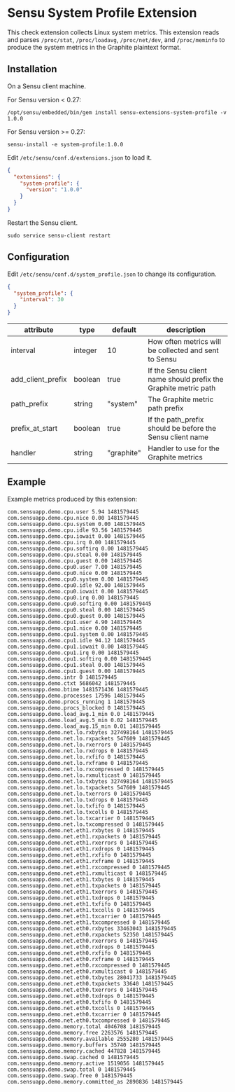 # Sensu System Profile Extension

This check extension collects Linux system metrics. This extension
reads and parses `/proc/stat`, `/proc/loadavg`, `/proc/net/dev`, and
`/proc/meminfo` to produce the system metrics in the Graphite
plaintext format.

## Installation

On a Sensu client machine.

For Sensu version < 0.27:

```
/opt/sensu/embedded/bin/gem install sensu-extensions-system-profile -v 1.0.0
```

For Sensu version >= 0.27:

```
sensu-install -e system-profile:1.0.0
```

Edit `/etc/sensu/conf.d/extensions.json` to load it.

``` json
{
  "extensions": {
    "system-profile": {
      "version": "1.0.0"
    }
  }
}
```

Restart the Sensu client.

``` shell
sudo service sensu-client restart
```

## Configuration

Edit `/etc/sensu/conf.d/system_profile.json` to change its configuration.

``` json
{
  "system_profile": {
    "interval": 30
  }
}
```

|attribute|type|default|description|
|----|----|----|----|
|interval|integer|10|How often metrics will be collected and sent to Sensu|
|add_client_prefix|boolean|true|If the Sensu client name should prefix the Graphite metric path|
|path_prefix|string|"system"|The Graphite metric path prefix|
|prefix_at_start|boolean|true|If the path_prefix should be before the Sensu client name|
|handler|string|"graphite"|Handler to use for the Graphite metrics|

## Example

Example metrics produced by this extension:

```
com.sensuapp.demo.cpu.user 5.94 1481579445
com.sensuapp.demo.cpu.nice 0.00 1481579445
com.sensuapp.demo.cpu.system 0.00 1481579445
com.sensuapp.demo.cpu.idle 93.56 1481579445
com.sensuapp.demo.cpu.iowait 0.00 1481579445
com.sensuapp.demo.cpu.irq 0.00 1481579445
com.sensuapp.demo.cpu.softirq 0.00 1481579445
com.sensuapp.demo.cpu.steal 0.00 1481579445
com.sensuapp.demo.cpu.guest 0.00 1481579445
com.sensuapp.demo.cpu0.user 7.00 1481579445
com.sensuapp.demo.cpu0.nice 0.00 1481579445
com.sensuapp.demo.cpu0.system 0.00 1481579445
com.sensuapp.demo.cpu0.idle 92.00 1481579445
com.sensuapp.demo.cpu0.iowait 0.00 1481579445
com.sensuapp.demo.cpu0.irq 0.00 1481579445
com.sensuapp.demo.cpu0.softirq 0.00 1481579445
com.sensuapp.demo.cpu0.steal 0.00 1481579445
com.sensuapp.demo.cpu0.guest 0.00 1481579445
com.sensuapp.demo.cpu1.user 4.90 1481579445
com.sensuapp.demo.cpu1.nice 0.00 1481579445
com.sensuapp.demo.cpu1.system 0.00 1481579445
com.sensuapp.demo.cpu1.idle 94.12 1481579445
com.sensuapp.demo.cpu1.iowait 0.00 1481579445
com.sensuapp.demo.cpu1.irq 0.00 1481579445
com.sensuapp.demo.cpu1.softirq 0.00 1481579445
com.sensuapp.demo.cpu1.steal 0.00 1481579445
com.sensuapp.demo.cpu1.guest 0.00 1481579445
com.sensuapp.demo.intr 0 1481579445
com.sensuapp.demo.ctxt 5686042 1481579445
com.sensuapp.demo.btime 1481571436 1481579445
com.sensuapp.demo.processes 17596 1481579445
com.sensuapp.demo.procs_running 1 1481579445
com.sensuapp.demo.procs_blocked 0 1481579445
com.sensuapp.demo.load_avg.1_min 0.0 1481579445
com.sensuapp.demo.load_avg.5_min 0.02 1481579445
com.sensuapp.demo.load_avg.15_min 0.01 1481579445
com.sensuapp.demo.net.lo.rxbytes 327498164 1481579445
com.sensuapp.demo.net.lo.rxpackets 547609 1481579445
com.sensuapp.demo.net.lo.rxerrors 0 1481579445
com.sensuapp.demo.net.lo.rxdrops 0 1481579445
com.sensuapp.demo.net.lo.rxfifo 0 1481579445
com.sensuapp.demo.net.lo.rxframe 0 1481579445
com.sensuapp.demo.net.lo.rxcompressed 0 1481579445
com.sensuapp.demo.net.lo.rxmulticast 0 1481579445
com.sensuapp.demo.net.lo.txbytes 327498164 1481579445
com.sensuapp.demo.net.lo.txpackets 547609 1481579445
com.sensuapp.demo.net.lo.txerrors 0 1481579445
com.sensuapp.demo.net.lo.txdrops 0 1481579445
com.sensuapp.demo.net.lo.txfifo 0 1481579445
com.sensuapp.demo.net.lo.txcolls 0 1481579445
com.sensuapp.demo.net.lo.txcarrier 0 1481579445
com.sensuapp.demo.net.lo.txcompressed 0 1481579445
com.sensuapp.demo.net.eth1.rxbytes 0 1481579445
com.sensuapp.demo.net.eth1.rxpackets 0 1481579445
com.sensuapp.demo.net.eth1.rxerrors 0 1481579445
com.sensuapp.demo.net.eth1.rxdrops 0 1481579445
com.sensuapp.demo.net.eth1.rxfifo 0 1481579445
com.sensuapp.demo.net.eth1.rxframe 0 1481579445
com.sensuapp.demo.net.eth1.rxcompressed 0 1481579445
com.sensuapp.demo.net.eth1.rxmulticast 0 1481579445
com.sensuapp.demo.net.eth1.txbytes 0 1481579445
com.sensuapp.demo.net.eth1.txpackets 0 1481579445
com.sensuapp.demo.net.eth1.txerrors 0 1481579445
com.sensuapp.demo.net.eth1.txdrops 0 1481579445
com.sensuapp.demo.net.eth1.txfifo 0 1481579445
com.sensuapp.demo.net.eth1.txcolls 0 1481579445
com.sensuapp.demo.net.eth1.txcarrier 0 1481579445
com.sensuapp.demo.net.eth1.txcompressed 0 1481579445
com.sensuapp.demo.net.eth0.rxbytes 33463043 1481579445
com.sensuapp.demo.net.eth0.rxpackets 52350 1481579445
com.sensuapp.demo.net.eth0.rxerrors 0 1481579445
com.sensuapp.demo.net.eth0.rxdrops 0 1481579445
com.sensuapp.demo.net.eth0.rxfifo 0 1481579445
com.sensuapp.demo.net.eth0.rxframe 0 1481579445
com.sensuapp.demo.net.eth0.rxcompressed 0 1481579445
com.sensuapp.demo.net.eth0.rxmulticast 0 1481579445
com.sensuapp.demo.net.eth0.txbytes 28041733 1481579445
com.sensuapp.demo.net.eth0.txpackets 33640 1481579445
com.sensuapp.demo.net.eth0.txerrors 0 1481579445
com.sensuapp.demo.net.eth0.txdrops 0 1481579445
com.sensuapp.demo.net.eth0.txfifo 0 1481579445
com.sensuapp.demo.net.eth0.txcolls 0 1481579445
com.sensuapp.demo.net.eth0.txcarrier 0 1481579445
com.sensuapp.demo.net.eth0.txcompressed 0 1481579445
com.sensuapp.demo.memory.total 4046708 1481579445
com.sensuapp.demo.memory.free 2263576 1481579445
com.sensuapp.demo.memory.available 2555280 1481579445
com.sensuapp.demo.memory.buffers 35740 1481579445
com.sensuapp.demo.memory.cached 447828 1481579445
com.sensuapp.demo.swap.cached 0 1481579445
com.sensuapp.demo.memory.active 1519056 1481579445
com.sensuapp.demo.swap.total 0 1481579445
com.sensuapp.demo.swap.free 0 1481579445
com.sensuapp.demo.memory.committed_as 2890836 1481579445
```
